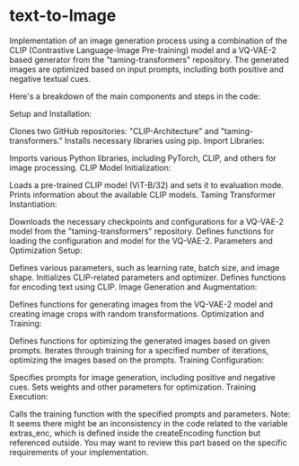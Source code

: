 # text-to-Image
 Implementation of an image generation process using a combination of the CLIP (Contrastive Language-Image Pre-training) model and a VQ-VAE-2 based generator from the "taming-transformers" repository. The generated images are optimized based on input prompts, including both positive and negative textual cues.


 Here's a breakdown of the main components and steps in the code:

Setup and Installation:

Clones two GitHub repositories: "CLIP-Architecture" and "taming-transformers."
Installs necessary libraries using pip.
Import Libraries:

Imports various Python libraries, including PyTorch, CLIP, and others for image processing.
CLIP Model Initialization:

Loads a pre-trained CLIP model (ViT-B/32) and sets it to evaluation mode.
Prints information about the available CLIP models.
Taming Transformer Instantiation:

Downloads the necessary checkpoints and configurations for a VQ-VAE-2 model from the "taming-transformers" repository.
Defines functions for loading the configuration and model for the VQ-VAE-2.
Parameters and Optimization Setup:

Defines various parameters, such as learning rate, batch size, and image shape.
Initializes CLIP-related parameters and optimizer.
Defines functions for encoding text using CLIP.
Image Generation and Augmentation:

Defines functions for generating images from the VQ-VAE-2 model and creating image crops with random transformations.
Optimization and Training:

Defines functions for optimizing the generated images based on given prompts.
Iterates through training for a specified number of iterations, optimizing the images based on the prompts.
Training Configuration:

Specifies prompts for image generation, including positive and negative cues.
Sets weights and other parameters for optimization.
Training Execution:

Calls the training function with the specified prompts and parameters.
Note: It seems there might be an inconsistency in the code related to the variable extras_enc, which is defined inside the createEncoding function but referenced outside. You may want to review this part based on the specific requirements of your implementation.
